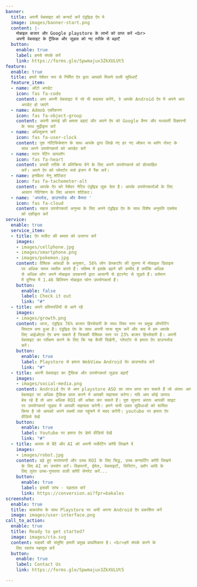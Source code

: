 ```yaml
---
banner:
  title: अपनी वेबसाइट को कन्वर्ट करें एंड्रॉइड ऐप मे
  image: images/banner-start.png
  content: |-
    मोबाइल बाजार और Google playstore के लाभों को प्राप्त करें <br>
    अपनी वेबसाइट के ट्रैफ़िक और जुड़ाव को नए तरीके से बढ़ाएँ
  button:
    enable: true
    label: हमसे संपर्क करें
    link: https://forms.gle/Spwmajux3ZkXULUt5
feature:
  enable: true
  title: हमारे पेशेवर रूप से निर्मित ऐप द्वारा आपको मिलने वाली सुविधाएँ
  feature_item:
  - name: ऑटो अपडेट
    icon: fas fa-code
    content: आप अपनी वेबसाइट में जो भी बदलाव करेंगे, वे आपके Android ऐप में अपने आप
      अपडेट हो जाएंगे
  - name: Admob एकीकरण
    icon: fas fa-object-group
    content: अपनी कमाई की क्षमता बढ़ाएं और अपने ऐप को Google बैनर और मध्यवर्ती विज्ञापनों
      के साथ मुद्रीकृत करें
  - name: अधिसूचना करें
    icon: fas fa-user-clock
    content: पुश नोटिफिकेशन के साथ आपके द्वारा लिखे गए हर नए ऑफ़र या ब्लॉग पोस्ट के
      साथ अपने उपयोगकर्ता को अपडेट करें
  - name: स्टार रेटिंग डायलॉग
    icon: fas fa-heart
    content: प्रभावी तरीके से प्रतिक्रिया देने के लिए अपने उपयोगकर्ता को प्रोत्साहित
      करें। अपने ऐप को प्लेस्टोर सर्च इंजन में रैंक करें।
  - name: इनबिल्ट मेनू शॉर्टकट
    icon: fas fa-tachometer-alt
    content: आपके ऐप को पेशेवर नेटिव एंड्रॉइड लुक देता है। आपके उपयोगकर्ताओं के लिए
      आसान नेविगेशन के लिए आसान शॉर्टकट।
  - name: 'अपलोड, डाउनलोड और कैमरा '
    icon: fas fa-cloud
    content: सहज उपयोगकर्ता अनुभव के लिए अपने एंड्रॉइड ऐप के साथ विशेष अनुमति एक्सेस
      को एकीकृत करें
service:
  enable: true
  service_item:
  - title: ऐप मार्केट की क्षमता को उजागर करें
    images:
    - images/cellphone.jpg
    - images/smartphone.png
    - images/pokemon.jpg
    content: वैश्विक आंकड़ों के अनुसार, 56% लोग डेस्कटॉप की तुलना में मोबाइल डिवाइस
      पर अधिक समय व्यतीत करते हैं। भविष्य में इसके बढ़ने की उम्मीद है क्योंकि अधिक
      से अधिक लोग अपने मोबाइल उपकरणों द्वारा आसानी से इंटरनेट से जुड़ते हैं। वर्तमान
      में दुनिया में 1.46 बिलियन मोबाइल फोन उपयोगकर्ता हैं।
    button:
      enable: false
      label: Check it out
      link: "#"
  - title: अपने प्रतिस्पर्धियों से आगे रहें
    images:
    - images/growth.png
    content: आज, एंड्रॉइड 76% बाजार हिस्सेदारी के साथ विश्व स्तर पर प्रमुख ऑपरेटिंग
      सिस्टम बना हुआ है। एंड्रॉइड ऐप के साथ अपनी यात्रा शुरू करें और बाद में हम आपके
      लिए आईओएस ऐप बना सकते हैं जिसकी वैश्विक स्तर पर 23% बाजार हिस्सेदारी है। अपनी
      वेबसाइट का परीक्षण करने के लिए कि यह कैसी दिखेगी, प्लेस्टोर से हमारा ऐप डाउनलोड
      करें।
    button:
      enable: true
      label: Playstore से हमारा WebView Android ऐप डाउनलोड करें
      link: "#"
  - title: अपनी वेबसाइट का ट्रैफ़िक और उपयोगकर्ता जुड़ाव बढ़ाएँ
    images:
    - images/social-media.png
    content: Android ऐप से आप playstore ASO का लाभ प्राप्त कर सकते हैं जो अंततः आपकी
      वेबसाइट पर अधिक ट्रैफ़िक प्राप्त करने में आपकी सहायता करेगा। यदि आप कोई उत्पाद
      बेच रहे हैं तो आप अधिक ROI की अपेक्षा कर सकते हैं। पुश सूचना अंततः आपकी साइट
      पर उपयोगकर्ता जुड़ाव में आपकी सहायता करेगी। हमने सभी उन्नत सुविधाओं को शामिल
      किया है जो आपको अपने लक्ष्यों तक पहुंचने में मदद करेंगी। youtube पर हमारा ऐप
      वीडियो देखें
    button:
      enable: true
      label: Youtube पर हमारा ऐप डेमो वीडियो देखें
      link: "#"
  - title: आराम से बैठें और AI को अपनी मार्केटिंग कॉपी लिखने दें
    images:
    - images/robot.jpg
    content: बढ़े हुए रूपांतरणों और उच्च ROI के लिए सिद्ध, उच्च कनवर्टिंग कॉपी लिखने
      के लिए AI का उपयोग करें। विज्ञापनों, ईमेल, वेबसाइटों, लिस्टिंग, ब्लॉग आदि के
      लिए तुरंत उच्च-गुणवत्ता वाली कॉपी जेनरेट करें...
    button:
      enable: true
      label: इसकी जांच - पड़ताल करें
      link: https://conversion.ai?fpr=bakales
screenshot:
  enable: true
  title: बाकालेस के साथ Playstore पर अभी अपना Android ऐप प्रकाशित करें
  image: images/user-interface.png
call_to_action:
  enable: true
  title: Ready to get started?
  image: images/cta.svg
  content: ग्राहकों की संतुष्टि हमारी प्रमुख प्राथमिकता है। <br>हमें संपर्क करने के
    लिए स्वतंत्र महसूस करें
  button:
    enable: true
    label: Contact Us
    link: https://forms.gle/Spwmajux3ZkXULUt5

---
```

